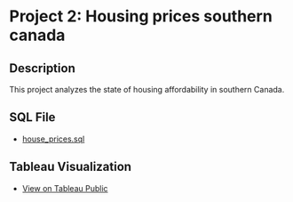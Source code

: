 # Project 2: Housing prices southern canada

## Description
This project analyzes the state of housing affordability in southern Canada.

## SQL File
- [house_prices.sql](house_prices.sql)

## Tableau Visualization
- [View on Tableau Public](https://public.tableau.com/app/profile/arya.rezvani/viz/houselisting/mapdashboard)
